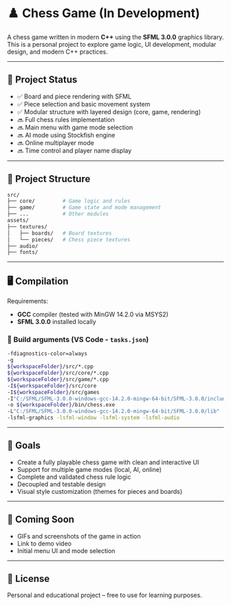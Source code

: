 # ♟️ Chess Game (In Development)

A chess game written in modern **C++** using the **SFML 3.0.0** graphics library. This is a personal project to explore game logic, UI development, modular design, and modern C++ practices.

---

## 🚧 Project Status

- ✅ Board and piece rendering with SFML  
- ✅ Piece selection and basic movement system  
- ✅ Modular structure with layered design (core, game, rendering)  
- 🔜 Full chess rules implementation  
- 🔜 Main menu with game mode selection  
- 🔜 AI mode using Stockfish engine  
- 🔜 Online multiplayer mode  
- 🔜 Time control and player name display

---

## 🧩 Project Structure

```bash
src/
├── core/         # Game logic and rules
├── game/         # Game state and mode management
├── ...           # Other modules
assets/
├── textures/
│   ├── boards/   # Board textures
│   └── pieces/   # Chess piece textures
├── audio/
├── fonts/
```

---

## 🖥️ Compilation

Requirements:
- **GCC** compiler (tested with MinGW 14.2.0 via MSYS2)
- **SFML 3.0.0** installed locally

### 🔧 Build arguments (VS Code - `tasks.json`)

```bash
-fdiagnostics-color=always
-g
${workspaceFolder}/src/*.cpp
${workspaceFolder}/src/core/*.cpp
${workspaceFolder}/src/game/*.cpp
-I${workspaceFolder}/src/core
-I${workspaceFolder}/src/games
-I"C:/SFML/SFML-3.0.0-windows-gcc-14.2.0-mingw-64-bit/SFML-3.0.0/include"
-o ${workspaceFolder}/bin/chess.exe
-L"C:/SFML/SFML-3.0.0-windows-gcc-14.2.0-mingw-64-bit/SFML-3.0.0/lib"
-lsfml-graphics -lsfml-window -lsfml-system -lsfml-audio
```

---

## 🎯 Goals

- Create a fully playable chess game with clean and interactive UI
- Support for multiple game modes (local, AI, online)
- Complete and validated chess rule logic
- Decoupled and testable design
- Visual style customization (themes for pieces and boards)

---

## 📸 Coming Soon

- GIFs and screenshots of the game in action
- Link to demo video
- Initial menu UI and mode selection

---

## 📜 License

Personal and educational project – free to use for learning purposes.